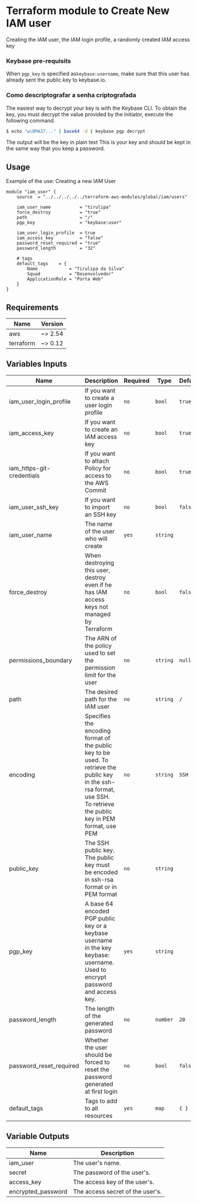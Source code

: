 # Terraform module to Create New IAM user
Creating the IAM user, the IAM login profile, a randomly created IAM access key

### Keybase pre-requisits
When `pgp_key` is specified as`keybase:username`, make sure that this user has already sent the public key to keybase.io.

### Como descriptografar a senha criptografada
The easiest way to decrypt your key is with the Keybase CLI. To obtain the key, you must decrypt the value provided by the initiator, execute the following command.

```bash
$ echo "wcBMA37..." | base64 -d | keybase pgp decrypt
```
The output will be the key in plain text
This is your key and should be kept in the same way that you keep a password.

## Usage
Example of the use: Creating a new IAM User
```hcl
module "iam_user" {
    source  = "../../../../../terraform-aws-modules/global/iam/users"

    iam_user_name           = "tirulipa"
    force_destroy           = "true"
    path                    = "/"
    pgp_key                 = "keybase:user"

    iam_user_login_profile  = true
    iam_access_key          = "false"
    password_reset_required = "true"
    password_length         = "32"

    # tags
    default_tags    = {
        Name            = "Tirulipa da Silva"
        Squad           = "Desenvolvedor"
        ApplicationRole = "Porta Web"
    }
}
```

## Requirements
| Name | Version |
| ---- | ------- |
| aws | ~> 2.54 |
| terraform | ~> 0.12 |

<!-- BEGINNING OF PRE-COMMIT-TERRAFORM DOCS HOOK -->
## Variables Inputs
| Name | Description | Required | Type | Default |
|----- | ----------- | -------- | ---- | ------- |
| iam_user_login_profile | If you want to create a user login profile | `no` | `bool` | `true` |
| iam_access_key | If you want to create an IAM access key | `no` | `bool` | `true` |
| iam_https-git-credentials | If you want to attach Policy for access to the AWS Commit | `no` | `bool` | `true` |
| iam_user_ssh_key | If you want to import an SSH key | `no` | `bool` | `false` |
| iam_user_name | The name of the user who will create | `yes` | `string` | ` ` |
| force_destroy | When destroying this user, destroy even if he has IAM access keys not managed by Terraform | `no` | `bool` | `false` |
| permissions_boundary | The ARN of the policy used to set the permission limit for the user | `no` | `string` | `null` |
| path | The desired path for the IAM user | `no` | `string` | `/` |
| encoding | Specifies the encoding format of the public key to be used. To retrieve the public key in the ssh-rsa format, use SSH. To retrieve the public key in PEM format, use PEM | `no` | `string` | `SSH` |
| public_key | The SSH public key. The public key must be encoded in ssh-rsa format or in PEM format | `no` | `string` | ` ` |
| pgp_key | A base 64 encoded PGP public key or a keybase username in the key keybase: username. Used to encrypt password and access key. | `yes` | `string` | ` ` |
| password_length | The length of the generated password | `no` | `number` | `20` |
| password_reset_required | Whether the user should be forced to reset the password generated at first login | `no` | `bool` | `false` |
| default_tags | Tags to add to all resources | `yes` | `map` | `{ }` |


## Variable Outputs
<!-- END OF PRE-COMMIT-TERRAFORM DOCS HOOK -->
| Name | Description |
| ---- | ----------- |
| iam_user | The user's name. |
| secret | The password of the user's. |
| access_key | The access key of the user's. |
| encrypted_password | The access secret of the user's. |
